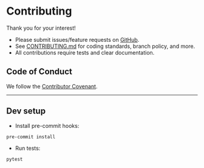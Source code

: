 # Contributing

Thank you for your interest!

- Please submit issues/feature requests on [GitHub](https://github.com/agent-matrix/matrix-python-sdk/issues).
- See [CONTRIBUTING.md](https://github.com/agent-matrix/matrix-python-sdk/blob/main/CONTRIBUTING.md) for coding standards, branch policy, and more.
- All contributions require tests and clear documentation.

## Code of Conduct

We follow the [Contributor Covenant](https://www.contributor-covenant.org/).

---

## Dev setup

- Install pre-commit hooks:
  
```bash
pre-commit install
```

* Run tests:

```bash
pytest
```
